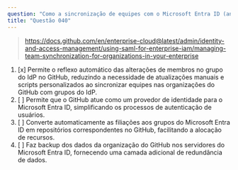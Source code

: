 ```yaml
---
question: "Como a sincronização de equipes com o Microsoft Entra ID (anteriormente Azure AD) beneficia as organizações do GitHub Enterprise Cloud?"
title: "Questão 040"
---
```


> https://docs.github.com/en/enterprise-cloud@latest/admin/identity-and-access-management/using-saml-for-enterprise-iam/managing-team-synchronization-for-organizations-in-your-enterprise
1. [x] Permite o reflexo automático das alterações de membros no grupo do IdP no GitHub, reduzindo a necessidade de atualizações manuais e scripts personalizados ao sincronizar equipes nas organizações do GitHub com grupos do IdP.
1. [ ] Permite que o GitHub atue como um provedor de identidade para o Microsoft Entra ID, simplificando os processos de autenticação de usuários.
1. [ ] Converte automaticamente as filiações aos grupos do Microsoft Entra ID em repositórios correspondentes no GitHub, facilitando a alocação de recursos.
1. [ ] Faz backup dos dados da organização do GitHub nos servidores do Microsoft Entra ID, fornecendo uma camada adicional de redundância de dados.
